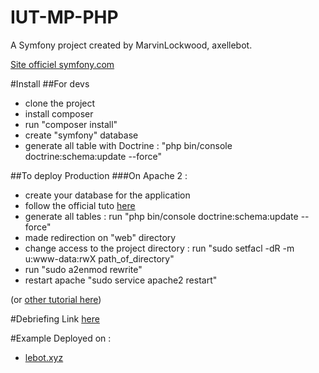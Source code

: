 IUT-MP-PHP
==========

A Symfony project created by MarvinLockwood, axellebot.

[Site officiel symfony.com](http://symfony.com/)

#Install
##For devs
* clone the project
* install composer
* run "composer install"
* create "symfony" database 
* generate all table with Doctrine : "php bin/console doctrine:schema:update --force"

##To deploy Production
###On Apache 2 :
* create your database for the application
* follow the official tuto [here](http://symfony.com/doc/current/cookbook/deployment/tools.html)
* generate all tables : run "php bin/console doctrine:schema:update --force"
* made redirection on "web" directory 
* change access to the project directory : run "sudo setfacl -dR -m u:www-data:rwX path_of_directory"
* run "sudo a2enmod rewrite"
* restart apache "sudo service apache2 restart"

(or [other tutorial here](https://www.digitalocean.com/community/tutorials/how-to-deploy-a-symfony-application-to-production-on-ubuntu-14-04))

#Debriefing
Link [here](https://drive.google.com/open?id=0B9IaJWWo5LxfWWFqVlBkemw4QlE)

#Example
Deployed on :

* [lebot.xyz](qcm.lebot.xyz)
